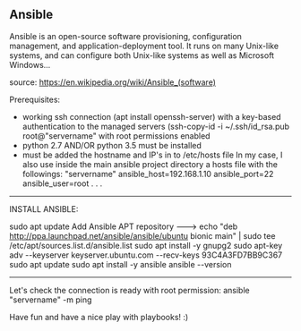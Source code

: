 Ansible
------------------------------------------------------------------------
Ansible is an open-source software provisioning, configuration management, and application-deployment tool. It runs on many
Unix-like systems, and can configure both Unix-like systems as well as Microsoft Windows...

source: https://en.wikipedia.org/wiki/Ansible_(software)

Prerequisites:

  - working ssh connection (apt install openssh-server)
    with a key-based authentication to the managed servers (ssh-copy-id -i ~/.ssh/id_rsa.pub root@"servername"
    with root permissions enabled
  - python 2.7 AND/OR python 3.5 must be installed
  - must be added the hostname and IP's in to /etc/hosts file
    In my case, I also use inside the main ansible project directory a hosts file with the followings:
    "servername" ansible_host=192.168.1.10 ansible_port=22 ansible_user=root
    .
    .
    .
------------------------------------------------------------------------
INSTALL ANSIBLE:

sudo apt update
  Add Ansible APT repository ---> echo "deb http://ppa.launchpad.net/ansible/ansible/ubuntu bionic main" | sudo tee /etc/apt/sources.list.d/ansible.list
sudo apt install -y gnupg2
sudo apt-key adv --keyserver keyserver.ubuntu.com --recv-keys 93C4A3FD7BB9C367
sudo apt update
sudo apt install -y ansible
ansible --version

------------------------------------------------------------------------
Let's check the connection is ready with root permission:
ansible "servername" -m ping

Have fun and have a nice play with playbooks! :)
